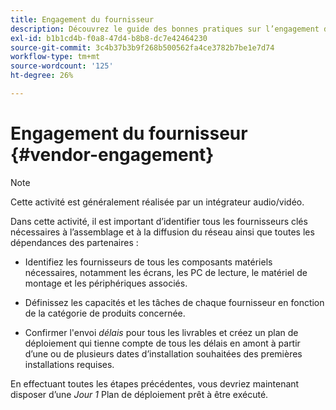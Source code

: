 ```yaml
---
title: Engagement du fournisseur
description: Découvrez le guide des bonnes pratiques sur l’engagement des fournisseurs pour AEM Screens.
exl-id: b1b1cd4b-f0a8-47d4-b8b8-dc7e42464230
source-git-commit: 3c4b37b3b9f268b500562fa4ce3782b7be1e7d74
workflow-type: tm+mt
source-wordcount: '125'
ht-degree: 26%

---
```


# Engagement du fournisseur {#vendor-engagement}

>[!NOTE]
>Cette activité est généralement réalisée par un intégrateur audio/vidéo.

Dans cette activité, il est important d’identifier tous les fournisseurs clés nécessaires à l’assemblage et à la diffusion du réseau ainsi que toutes les dépendances des partenaires :

* Identifiez les fournisseurs de tous les composants matériels nécessaires, notamment les écrans, les PC de lecture, le matériel de montage et les périphériques associés.

* Définissez les capacités et les tâches de chaque fournisseur en fonction de la catégorie de produits concernée.

* Confirmer l&#39;envoi *délais* pour tous les livrables et créez un plan de déploiement qui tienne compte de tous les délais en amont à partir d’une ou de plusieurs dates d’installation souhaitées des premières installations requises.

En effectuant toutes les étapes précédentes, vous devriez maintenant disposer d’une *Jour 1* Plan de déploiement prêt à être exécuté.
